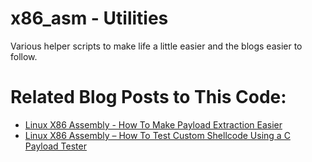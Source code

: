 # x86_asm - Utilities
Various helper scripts to make life a little easier and the blogs easier to follow.

# Related Blog Posts to This Code:
* [Linux X86 Assembly - How To Make Payload Extraction Easier](https://secureideas.com/blog/2021/07/linux-x86-assembly-how-to-make-payload-extraction-easier.html)
* [Linux X86 Assembly – How To Test Custom Shellcode Using a C Payload Tester](https://secureideas.com/blog/2021/09/linux-x86-assembly-how-to-test-custom-shellcode-using-a-c-payload-tester.html)
